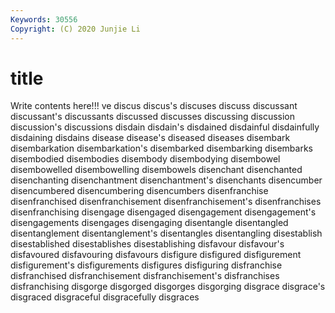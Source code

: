 ```yaml
---
Keywords: 30556
Copyright: (C) 2020 Junjie Li
---
```


# title

Write contents here!!!
ve 
discus 
discus's 
discuses 
discuss 
discussant 
discussant's
discussants 
discussed 
discusses 
discussing 
discussion 
discussion's 
discussions 
disdain 
disdain's 
disdained
disdainful 
disdainfully 
disdaining 
disdains 
disease 
disease's 
diseased 
diseases 
disembark 
disembarkation
disembarkation's 
disembarked 
disembarking 
disembarks 
disembodied 
disembodies 
disembody 
disembodying 
disembowel 
disembowelled
disembowelling 
disembowels 
disenchant 
disenchanted 
disenchanting 
disenchantment 
disenchantment's 
disenchants 
disencumber 
disencumbered
disencumbering 
disencumbers 
disenfranchise 
disenfranchised 
disenfranchisement 
disenfranchisement's 
disenfranchises 
disenfranchising 
disengage 
disengaged
disengagement 
disengagement's 
disengagements 
disengages 
disengaging 
disentangle 
disentangled 
disentanglement 
disentanglement's 
disentangles
disentangling 
disestablish 
disestablished 
disestablishes 
disestablishing 
disfavour 
disfavour's 
disfavoured 
disfavouring 
disfavours
disfigure 
disfigured 
disfigurement 
disfigurement's 
disfigurements 
disfigures 
disfiguring 
disfranchise 
disfranchised 
disfranchisement
disfranchisement's 
disfranchises 
disfranchising 
disgorge 
disgorged 
disgorges 
disgorging 
disgrace 
disgrace's 
disgraced
disgraceful 
disgracefully 
disgraces 
